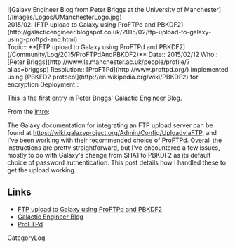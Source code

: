 <div class='center'>![Galaxy Engineer Blog from Peter Briggs at the University of Manchester](/Images/Logos/UManchesterLogo.jpg)</div>

<div class="title">2015/02: [FTP upload to Galaxy using ProFTPd and PBKDF2](http://galacticengineer.blogspot.co.uk/2015/02/ftp-upload-to-galaxy-using-proftpd-and.html)</div>



<div class='logbox'>
 Topic:: **[FTP upload to Galaxy using ProFTPd and PBKDF2](/Community/Log/2015/ProFTPdAndPBKDF2)**
 Date:: 2015/02/12
 Who:: [Peter Briggs](http://www.ls.manchester.ac.uk/people/profile/?alias=briggsp)
 Resolution:: [ProFTPd](http://www.proftpd.org/) implemented using [PBKFD2 protocol](http://en.wikipedia.org/wiki/PBKDF2) for encryption
 Deployment:: 
</div>

This is the [first entry](http://galacticengineer.blogspot.co.uk/2015/02/ftp-upload-to-galaxy-using-proftpd-and.html) in Peter Briggs' [Galactic Engineer Blog](http://galacticengineer.blogspot.co.uk/).

From the [intro](http://galacticengineer.blogspot.co.uk/2015/02/ftp-upload-to-galaxy-using-proftpd-and.html):

 The Galaxy documentation for integrating an FTP upload server can be found at https://wiki.galaxyproject.org/Admin/Config/UploadviaFTP, and I've been working with their recommended choice of [ProFTPd](http://www.proftpd.org/). Overall the instructions are pretty straightforward, but I've encountered a few issues, mostly to do with Galaxy's change from SHA1 to PBKDF2 as its default choice of password authentication. This post details how I handled these to get the upload working.

## Links

* [FTP upload to Galaxy using ProFTPd and PBKDF2](http://galacticengineer.blogspot.co.uk/2015/02/ftp-upload-to-galaxy-using-proftpd-and.html)
* [Galactic Engineer Blog](http://galacticengineer.blogspot.co.uk/)
* [ProFTPd](http://www.proftpd.org/)

CategoryLog
